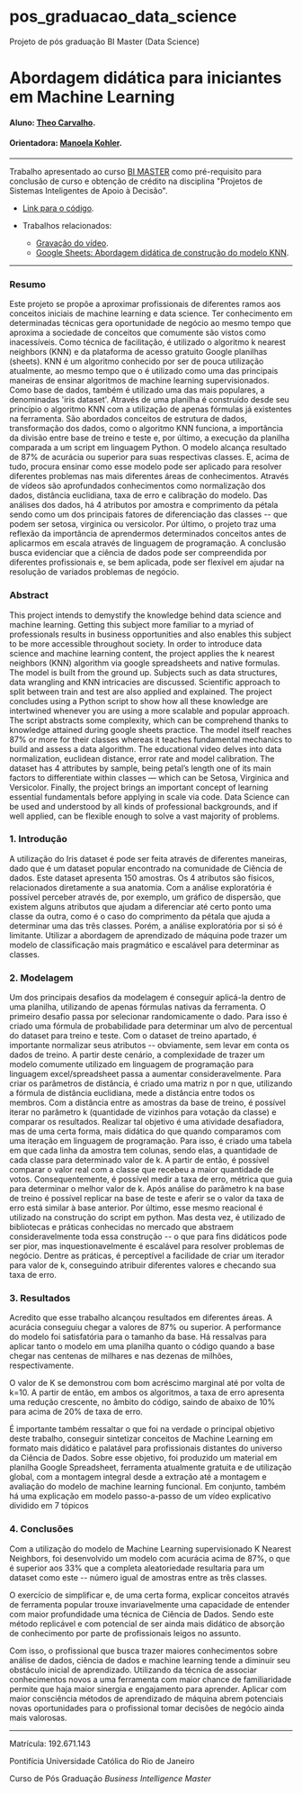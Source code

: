 # pos_graduacao_data_science
Projeto de pós graduação BI Master (Data Science)

<!-- antes de enviar a versão final, solicitamos que todos os comentários, colocados para orientação ao aluno, sejam removidos do arquivo -->

# Abordagem didática para iniciantes em Machine Learning

#### Aluno: [Theo Carvalho](https://github.com/theocarvalho).
#### Orientadora: [Manoela Kohler](https://github.com/manoelakohler).

---

Trabalho apresentado ao curso [BI MASTER](https://ica.puc-rio.ai/bi-master) como pré-requisito para conclusão de curso e obtenção de crédito na disciplina "Projetos de Sistemas Inteligentes de Apoio à Decisão".

- [Link para o código](https://github.com/link_do_repositorio/nome_do_arquivo_de_codigo). <!-- caso não aplicável, remover esta linha -->


- Trabalhos relacionados: <!-- caso não aplicável, remover estas linhas -->
    - [Gravação do vídeo](https://drive.google.com/file/d/1DvmeyTGILfP9-qb8EOIjpLnMk4IfMbL2/view?usp=sharing).
    - [Google Sheets: Abordagem didática de construção do modelo KNN](https://docs.google.com/spreadsheets/d/1APPm642Bdz5dQ72c-2a4yhz_jxlWmH50dzLXKNS7c5Q/edit#gid=1883246793).

---

### Resumo

<!-- trocar o texto abaixo pelo resumo do trabalho, em português -->

Este projeto se propõe a aproximar profissionais de diferentes ramos aos conceitos iniciais de machine learning e data science. Ter conhecimento em determinadas técnicas gera oportunidade de negócio ao mesmo tempo que aproxima a sociedade de conceitos que comumente são vistos como inacessíveis. Como técnica de facilitação, é utilizado o algoritmo k nearest neighbors (KNN) e da plataforma de acesso gratuito Google planilhas (sheets). KNN é um algoritmo conhecido por ser de pouca utilização atualmente, ao mesmo tempo que o é utilizado como uma das principais maneiras de ensinar algoritmos de machine learning supervisionados. Como base de dados, também é utilizado uma das mais populares, a denominadas 'iris dataset'. Através de uma planilha é construído desde seu princípio o algoritmo KNN com a utilização de apenas fórmulas já existentes na ferramenta. São abordados conceitos de estrutura de dados, transformação dos dados, como o algoritmo KNN funciona, a importância da divisão entre base de treino e teste e, por último, a execução da planilha comparada a um script em linguagem Python. O modelo alcança resultado de 87% de acurácia ou superior  para suas respectivas classes. E, acima de tudo, procura ensinar como esse modelo pode ser aplicado para resolver diferentes problemas nas mais diferentes áreas de conhecimentos.
Através de vídeos são aprofundados conhecimentos como normalização dos dados, distância euclidiana, taxa de erro e calibração do modelo. Das análises dos dados, há 4 atributos por amostra e comprimento da pétala sendo como um dos principais fatores de diferenciação das classes -- que podem ser setosa, virginica ou versicolor. Por último, o projeto traz uma reflexão da importância de aprendermos determinados conceitos antes de aplicarmos em escala através de linguagem de programação. A conclusão busca evidenciar que a ciência de dados pode ser compreendida por diferentes profissionais e, se bem aplicada, pode ser flexível em ajudar na resolução de variados problemas de negócio.


### Abstract <!-- Opcional! Caso não aplicável, remover esta seção -->

<!-- trocar o texto abaixo pelo resumo do trabalho, em inglês -->

This project intends to demystify the knowledge behind data science and machine learning. Getting this subject more familiar to a myriad of professionals results in business opportunities and also enables this subject to be more accessible throughout society. In order to introduce data science and machine learning content, the project applies the k nearest neighbors (KNN) algorithm via google spreadsheets and native formulas. The model is built from the ground up. Subjects such as data structures, data wrangling and KNN intricacies are discussed. Scientific approach to split between train and test are also applied and explained. The project concludes using a Python script to show how all these knowledge are intertwined whenever you are using a more scalable and popular approach. The script abstracts some complexity, which can be comprehend thanks to knowledge attained during google sheets practice. The model itself reaches 87% or more for their classes whereas it teaches fundamental mechanics to build and assess a data algorithm.
The educational video delves into data normalization, euclidean distance, error rate and model calibration. The dataset has 4 attributes by sample, being petal’s length one of its main factors to differentiate within classes — which can be Setosa, Virginica and Versicolor. Finally, the project brings an important concept of learning essential fundamentals before applying in scale via code. Data Science can be used and understood by all kinds of professional backgrounds, and if well applied, can be flexible enough to solve a vast majority of problems.


### 1. Introdução
 
A utilização do Iris dataset é pode ser feita através de diferentes maneiras, dado que é um dataset popular encontrado na comunidade de Ciência de dados. Este dataset apresenta 150 amostras. Os 4 atributos são físicos, relacionados diretamente a sua anatomia.
Com a análise exploratória é possível perceber através de, por exemplo, um gráfico de dispersão, que existem alguns atributos que ajudam a diferenciar até certo ponto uma classe da outra, como é o caso do comprimento da pétala que ajuda a determinar uma das três classes. Porém, a análise exploratória por si só é limitante. Utilizar a abordagem de aprendizado de máquina pode trazer um modelo de classificação mais pragmático e escalável para determinar as classes.
 
 
### 2. Modelagem
 
Um dos principais desafios da modelagem é conseguir aplicá-la dentro de uma planilha, utilizando de apenas fórmulas nativas da ferramenta. O primeiro desafio passa por selecionar randomicamente o dado. Para isso é criado uma fórmula de probabilidade para determinar um alvo de percentual do dataset para treino e teste. Com o dataset de treino apartado, é importante normalizar seus atributos -- obviamente, sem levar em conta os dados de treino.
A partir deste cenário, a complexidade de trazer um modelo comumente utilizado em linguagem de programação para linguagem excel/spreadsheet passa a aumentar consideravelmente. Para criar os parâmetros de distância, é criado uma matriz n por n que, utilizando a fórmula de distância euclidiana, mede a distância entre todos os membros.
Com a distância entre as amostras da base de treino, é possível iterar no parâmetro k (quantidade de vizinhos para votação da classe) e comparar os resultados. Realizar tal objetivo é uma atividade desafiadora, mas de uma certa forma, mais didática do que quando comparamos com uma iteração em linguagem de programação. Para isso, é criado uma tabela em que cada linha da amostra tem colunas, sendo elas, a quantidade de cada classe para determinado valor de k. A partir de então, é possível comparar o valor real com a classe que recebeu a maior quantidade de votos. Consequentemente, é possível medir a taxa de erro, métrica que guia para determinar o melhor valor de k.
Após análise do parâmetro k na base de treino é possível replicar na base de teste e aferir se o valor da taxa de erro está similar à base anterior.
Por último, esse mesmo reacional é utilizado na construção do script em python. Mas desta vez, é utilizado de bibliotecas e práticas conhecidas no mercado que abstraem consideravelmente toda essa construção -- o que para fins didáticos pode ser pior, mas inquestionavelmente é escalável para resolver problemas de negócio. Dentre as práticas, é perceptível a facilidade de criar um iterador para valor de k, conseguindo atribuir diferentes valores e checando sua taxa de erro.
 
### 3. Resultados
 
Acredito que esse trabalho alcançou resultados em diferentes áreas. A acurácia conseguiu chegar a valores de 87% ou superior. A performance do modelo foi satisfatória para o tamanho da base. Há ressalvas para aplicar tanto o modelo em uma planilha quanto o código quando a base chegar nas centenas de milhares e nas dezenas de milhões, respectivamente.
 
O valor de K se demonstrou com bom acréscimo marginal até por volta de k=10. A partir de então, em ambos os algoritmos, a taxa de erro apresenta uma redução crescente, no âmbito do código, saindo de abaixo de 10% para acima de 20% de taxa de erro.
 
É importante também ressaltar o que foi na verdade o principal objetivo deste trabalho, conseguir sintetizar conceitos de Machine Learning em formato mais didático e palatável para profissionais distantes do universo da Ciência de Dados. Sobre esse objetivo, foi produzido um material em planilha Google Spreadsheet, ferramenta atualmente gratuita e de utilização global, com a montagem integral desde a extração até a montagem e avaliação do modelo de machine learning funcional. Em conjunto, também há uma explicação em modelo passo-a-passo de um vídeo explicativo dividido em 7 tópicos
 
 
### 4. Conclusões
 
Com a utilização do modelo de Machine Learning supervisionado K Nearest Neighbors, foi desenvolvido um modelo com acurácia acima de 87%, o que é superior aos 33% que a completa aleatoriedade resultaria para um dataset como este -- número igual de amostras entre as três classes.
 
O exercício de simplificar e, de uma certa forma, explicar conceitos através de ferramenta popular trouxe invariavelmente uma capacidade de entender com maior profundidade uma técnica de Ciência de Dados. Sendo este método replicável e com potencial de ser ainda mais didático de absorção de conhecimento por parte de profissionais leigos no assunto.
 
Com isso, o profissional que busca trazer maiores conhecimentos sobre análise de dados, ciência de dados e machine learning tende a diminuir seu obstáculo inicial de aprendizado. Utilizando da técnica de associar conhecimentos novos a uma ferramenta com maior chance de familiaridade permite que haja maior sinergia e engajamento para aprender. Aplicar com maior consciência métodos de aprendizado de máquina abrem potenciais novas oportunidades para o profissional tomar decisões de negócio ainda mais valorosas.
 
---


Matrícula: 192.671.143

Pontifícia Universidade Católica do Rio de Janeiro

Curso de Pós Graduação *Business Intelligence Master*
